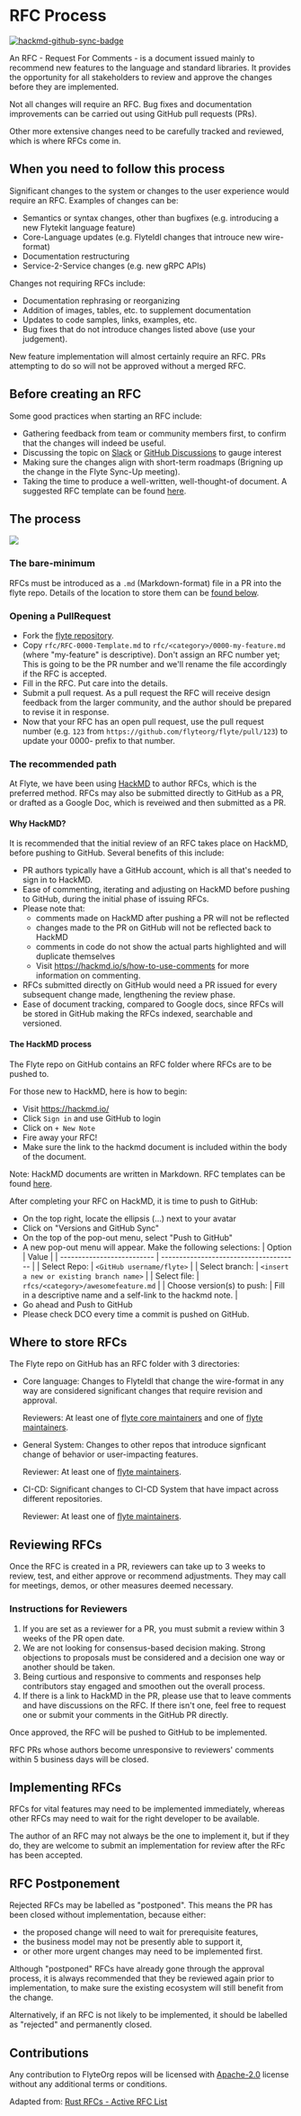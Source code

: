 # RFC Process

[![hackmd-github-sync-badge](https://hackmd.io/0F2E71vhTk-zPE5qAmBFZA/badge)](https://hackmd.io/0F2E71vhTk-zPE5qAmBFZA)

An RFC - Request For Comments - is a document issued mainly to recommend new features to the language and standard libraries. It provides the opportunity for all stakeholders to review and approve the changes before they are implemented.

Not all changes will require an RFC. Bug fixes and documentation improvements can be carried out using GitHub pull requests (PRs).

Other more extensive changes need to be carefully tracked and reviewed, which is where RFCs come in.

## When you need to follow this process
[When you need to follow this process]: #when-you-need-to-follow-this-process

Significant changes to the system or changes to the user experience would require an RFC. Examples of changes can be:

  - Semantics or syntax changes, other than bugfixes (e.g. introducing a new Flytekit language feature)
  - Core-Language updates (e.g. FlyteIdl changes that introuce new wire-format)
  - Documentation restructuring
  - Service-2-Service changes (e.g. new gRPC APIs)

Changes not requiring RFCs include:

  - Documentation rephrasing or reorganizing
  - Addition of images, tables, etc. to supplement documentation
  - Updates to code samples, links, examples, etc.
  - Bug fixes that do not introduce changes listed above (use your judgement).

New feature implementation will almost certainly require an RFC. PRs attempting to do so will not be approved without a merged RFC.

## Before creating an RFC
[Before creating an RFC]: #before-creating-an-rfc

Some good practices when starting an RFC include:
- Gathering feedback from team or community members first, to confirm that the changes will indeed be useful.
- Discussing the topic on [Slack](http://slack.flyte.org/) or [GitHub Discussions](https://github.com/flyteorg/flyte/discussions/categories/) to gauge interest
- Making sure the changes align with short-term roadmaps (Brigning up the change in the Flyte Sync-Up meeting).
- Taking the time to produce a well-written, well-thought-of document. A suggested RFC template can be found [here](https://github.com/flyteorg/flyte/blob/RFC-Process/rfc/RFC-0000-Template.md).

## The process

[![](https://mermaid.ink/img/eyJjb2RlIjoiZ3JhcGggVERcbiAgICBBW1N0YXJ0XSAtLT58V3JpdGUgUkZDfCBCKE9wZW4gYSBQUilcbiAgICBCIC0tPiBDe1BSIFJldmlld31cbiAgICBDIC0tPnxBcHByb3ZlZHwgRFtNZXJnZV1cbiAgICBDIC0tPnxGZWVkYmFja3wgQ1xuICAgIEMgLS0-fFJlamVjdGVkfCBGW1BSIENsb3NlZF0iLCJtZXJtYWlkIjp7InRoZW1lIjoiZGVmYXVsdCJ9LCJ1cGRhdGVFZGl0b3IiOmZhbHNlLCJhdXRvU3luYyI6dHJ1ZSwidXBkYXRlRGlhZ3JhbSI6ZmFsc2V9)](https://mermaid-js.github.io/mermaid-live-editor/edit##eyJjb2RlIjoiZ3JhcGggVERcbiAgICBBW1N0YXJ0XSAtLT58V3JpdGUgUkZDfCBCKE9wZW4gYSBQUilcbiAgICBCIC0tPiBDe1BSIFJldmlld31cbiAgICBDIC0tPnxBcHByb3ZlZHwgRFtNZXJnZV1cbiAgICBDIC0tPnxGZWVkYmFja3wgQ1xuICAgIEMgLS0-fFJlamVjdGVkfCBGW1BSIENsb3NlXSIsIm1lcm1haWQiOiJ7XG4gIFwidGhlbWVcIjogXCJkZWZhdWx0XCJcbn0iLCJ1cGRhdGVFZGl0b3IiOmZhbHNlLCJhdXRvU3luYyI6dHJ1ZSwidXBkYXRlRGlhZ3JhbSI6ZmFsc2V9)

### The bare-minimum

RFCs must be introduced as a `.md` (Markdown-format) file in a PR into the flyte repo. Details of the location to store them can be [found below](#Where-to-store-RFCs).

### Opening a PullRequest

* Fork the [flyte repository](https://github.com/flyteorg/flyte).
* Copy `rfc/RFC-0000-Template.md` to `rfc/<category>/0000-my-feature.md` (where "my-feature" is descriptive). Don't assign an RFC number yet; This is going to be the PR number and we'll rename the file accordingly if the RFC is accepted.
* Fill in the RFC. Put care into the details.
* Submit a pull request. As a pull request the RFC will receive design feedback from the larger community, and the author should be prepared to revise it in response.
* Now that your RFC has an open pull request, use the pull request number (e.g. `123` from `https://github.com/flyteorg/flyte/pull/123`) to update your 0000- prefix to that number.

### The recommended path

At Flyte, we have been using [HackMD](https://hackmd.io) to author RFCs, which is the preferred method. 
RFCs may also be submitted directly to GitHub as a PR, or drafted as a Google Doc, which is reveiwed and then submitted as a PR. 

#### Why HackMD?

It is recommended that the initial review of an RFC takes place on HackMD, before pushing to GitHub. Several benefits of this include:
- PR authors typically have a GitHub account, which is all that's needed to sign in to HackMD. 
- Ease of commenting, iterating and adjusting on HackMD before pushing to GitHub, during the initial phase of issuing RFCs. 
- Please note that:
  - comments made on HackMD after pushing a PR will not be reflected
  - changes made to the PR on GitHub will not be reflected back to HackMD
  - comments in code do not show the actual parts highlighted and will duplicate themselves  
  - Visit https://hackmd.io/s/how-to-use-comments for more information on commenting.
- RFCs submitted directly on GitHub would need a PR issued for every subsequent change made, lengthening the review phase. 
- Ease of document tracking, compared to Google docs, since RFCs will be stored in GitHub making the RFCs indexed, searchable and versioned.

#### The HackMD process

The Flyte repo on GitHub contains an RFC folder where RFCs are to be pushed to. 

For those new to HackMD, here is how to begin:
- Visit https://hackmd.io/
- Click `Sign in` and use GitHub to login
- Click on `+ New Note`
- Fire away your RFC! 
- Make sure the link to the hackmd document is included within the body of the document.

Note: HackMD documents are written in Markdown. RFC templates can be found [here](https://github.com/flyteorg/flyte/blob/RFC-Process/rfc/RFC-0000-Template.md). 

After completing your RFC on HackMD, it is time to push to GitHub:
- On the top right, locate the ellipsis (...) next to your avatar
- Click on "Versions and GitHub Sync"
- On the top of the pop-out menu, select "Push to GitHub"
- A new pop-out menu will appear. Make the following selections:
    |         Option             | Value                                  |
    | -------------------------- | -------------------------------------- |
    | Select Repo:               | `<GitHub username/flyte>`                        |
    | Select branch:             | `<insert a new or existing branch name>` |
    | Select file:               | `rfcs/<category>/awesomefeature.md`      |
    | Choose version(s) to push: | Fill in a descriptive name and a self-link to the hackmd note.  |
- Go ahead and Push to GitHub
- Please check DCO every time a commit is pushed on GitHub.  

## Where to store RFCs

The Flyte repo on GitHub has an RFC folder with 3 directories:
- Core language: Changes to FlyteIdl that change the wire-format in any way are considered significant changes that require revision and approval.
  
  Reviewers: At least one of [flyte core maintainers](https://github.com/orgs/flyteorg/teams/flyte-core-maintainers) and one of [flyte maintainers](https://github.com/orgs/flyteorg/teams/flyte-maintainers/members).
- General System: Changes to other repos that introduce signficant change of behavior or user-impacting features.
  
  Reviewer: At least one of [flyte maintainers](https://github.com/orgs/flyteorg/teams/flyte-maintainers/members).
- CI-CD: Significant changes to CI-CD System that have impact across different repositories.
  
  Reviewer: At least one of [flyte maintainers](https://github.com/orgs/flyteorg/teams/flyte-maintainers/members).
  
## Reviewing RFCs

Once the RFC is created in a PR, reviewers can take up to 3 weeks to review, test, and either approve or recommend adjustments. They may call for meetings, demos, or other measures deemed necessary.

### Instructions for Reviewers

1. If you are set as a reviewer for a PR, you must submit a review within 3 weeks of the PR open date.
1. We are not looking for consensus-based decision making. Strong objections to proposals must be considered and a decision one way or another should be taken.
1. Being curtious and responsive to comments and responses help contributors stay engaged and smoothen out the overall process.
1. If there is a link to HackMD in the PR, please use that to leave comments and have discussions on the RFC. If there isn't one, feel free to request one or submit your comments in the GitHub PR directly.

Once approved, the RFC will be pushed to GitHub to be implemented.

RFC PRs whose authors become unresponsive to reviewers' comments within 5 business days will be closed.

## Implementing RFCs

RFCs for vital features may need to be implemented immediately, whereas other RFCs may need to wait for the right developer to be available. 

The author of an RFC may not always be the one to implement it, but if they do, they are welcome to submit an implementation for review after the RFc has been accepted. 

## RFC Postponement

Rejected RFCs may be labelled as "postponed". This means the PR has been closed without implementation, because either:
- the proposed change will need to wait for prerequisite features, 
- the business model may not be presently able to support it,
- or other more urgent changes may need to be implemented first. 

Although "postponed" RFCs have already gone through the approval process, it is always recommended that they be reviewed again prior to implementation, to make sure the existing ecosystem will still benefit from the change.

Alternatively, if an RFC is not likely to be implemented, it should be labelled as "rejected" and permanently closed.

## Contributions
[Contributions]: #contributions

Any contribution to FlyteOrg repos will be licensed with [Apache-2.0](https://github.com/flyteorg/flyte/blob/master/LICENSE) license without any additional terms or conditions.

Adapted from: 
[Rust RFCs - Active RFC List](https://github.com/rust-lang/rfcs/blob/master/README.md) 
